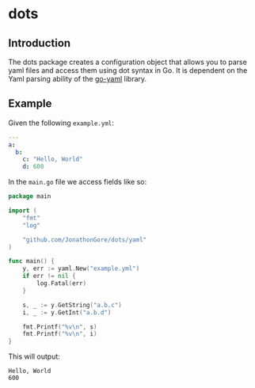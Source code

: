 # dots

## Introduction
The dots package creates a configuration object that allows you to parse yaml files and access them using dot syntax in Go. 
It is dependent on the Yaml parsing ability of the [go-yaml](https://github.com/go-yaml/yaml) library.

## Example
Given the following `example.yml`:

```yaml
---
a:
  b:
    c: "Hello, World"
    d: 600
```


In the `main.go` file we access fields like so:

```go
package main

import (
    "fmt"
    "log"

    "github.com/JonathonGore/dots/yaml"
)

func main() {
    y, err := yaml.New("example.yml")
    if err != nil {
        log.Fatal(err)
    }

    s, _ := y.GetString("a.b.c")
    i, _ := y.GetInt("a.b.d")

    fmt.Printf("%v\n", s)
    fmt.Printf("%v\n", i)
}
```
    
This will output:

    Hello, World
    600
